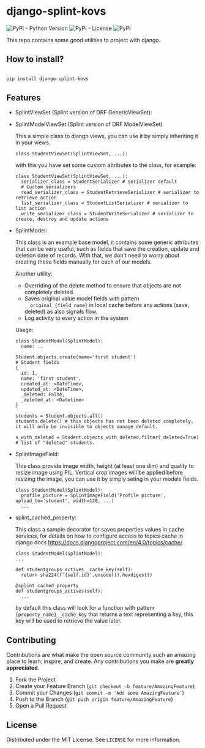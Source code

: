 # django-splint-kovs
![PyPI - Python Version](https://img.shields.io/pypi/pyversions/django-splint-kovs)
![PyPI - License](https://img.shields.io/pypi/l/django-splint-kovs)
![PyPI](https://img.shields.io/pypi/v/django-splint-kovs)
<br>

This repo contains some good utilities to project with django.

## How to install?
```python

pip install django-splint-kovs

```

## Features

- SplintViewSet (Splint version of DRF GenericViewSet):
- SplintModelViewSet (Splint version of DRF ModelViewSet)

  This a simple class to django views, you can use it by simply inheriting it in your views.
  ```
  class StudentViewSet(SplintViewSet, ...):
  ```

  with this you have set some custom attributes to the class, for example:

  ```
  class StudentViewSet(SplintViewSet, ...):
    serializer_class = StudentSerializer # serializer default
    # Custom serializers
    read_serializer_class = StudentRetrieveSerializer # serializer to retrieve action
    list_serializer_class = StudentListSerializer # serializer to list action 
    write_serializer_class = StudentWriteSerializer # serializer to create, destroy and update actions
  ```
  
  
- SplintModel:

  This class is an example base model, it contains some generic attributes that can be very useful, such as fields that save the creation, update and deletion date of records. With that, we don't need to worry about creating these fields manually for each of our models.

  Another utility: 
  
  - Overriding of the delete method to ensure that objects are not completely deleted.
  - Saves original value model fields with pattern `__original_{field_name}` in local cache before any actions (save, deleted) as also signals flow.
  - Log activity to every action in the system

  Usage:
  ```
  class StudentModel(SplintModel):
    name: ..
  
  Student.objects.create(name='first student')
  # Student fields
  {
    id: 1,
    name: 'first student',
    created_at: <DateTime>,
    updated_at: <DateTime>,
    _deleted: False,
    _deleted_at: <Datetime>
  }
  
  students = Student.objects.all()
  students.delete() # this objects has not been deleted completely, it will only be invisible to objects manage default.
  
  s_with_deleted = Student.objects_with_deleted.filter(_deleted=True) # list of "deleted" students.

  ```

- SplintImageField:

  This class provide image width, height (at least one dim) and quality to resize image using PIL. Vertical crop images will be applied before resizing the image, you can use it by simply seting in your models fields.
  
  ```
  class StudentModel(SplintModel):
    profile_picture = SplintImageField('Profile picture', upload_to='student', width=120, ...)
    ...
  ```
  
- splint_cached_property:

  This class a sample decorator for saves properties values in cache services, for details on how to configure access to topics cache in django docs
  https://docs.djangoproject.com/en/4.0/topics/cache/

  ```
  class StudentModel(SplintModel):
  ...
  
  def studentgroups_actives__cache_key(self):
    return sha224(f'{self.id}'.encode()).hexdigest()
  
  @splint_cached_property
  def studentgroups_actives(self):
    ...

  ```
  
  by default this class will look for a function with pattenr `{property_name}__cache_key` that returns a text representing a key, this key will be used to retrieve the value later.

## Contributing

Contributions are what make the open source community such an amazing place to learn, inspire, and create. Any contributions you make are **greatly appreciated**.

1. Fork the Project
2. Create your Feature Branch (`git checkout -b feature/AmazingFeature`)
3. Commit your Changes (`git commit -m 'Add some AmazingFeature'`)
4. Push to the Branch (`git push origin feature/AmazingFeature`)
5. Open a Pull Request

<!-- LICENSE -->
## License

Distributed under the MIT License. See `LICENSE` for more information.
